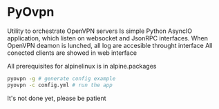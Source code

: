 # PyOvpn

Utility to orchestrate OpenVPN servers
Is simple Python AsyncIO application, which listen on websocket and JsonRPC interfaces.
When OpenVPN deamon is lunched, all log are accesible throught interface
All conected clients are showed in web interface

All prerequisites for alpinelinux is in alpine.packages

```bash
pyovpn -g # generate config example
pyovpn -c config.yml # run the app
```

It's not done yet, please be patient
